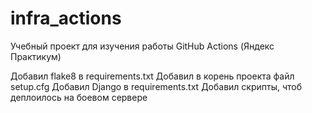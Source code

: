 # infra_actions
Учебный проект для изучения работы GitHub Actions (Яндекс Практикум)

Добавил flake8 в requirements.txt
Добавил в корень проекта файл setup.cfg
Добавил Django в requirements.txt
Добавил скрипты, чтоб деплоилось на боевом сервере
